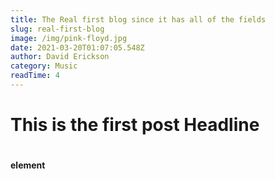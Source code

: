 ```yaml
---
title: The Real first blog since it has all of the fields
slug: real-first-blog
image: /img/pink-floyd.jpg
date: 2021-03-20T01:07:05.548Z
author: David Erickson
category: Music
readTime: 4
---
```

<h1>This is the first post Headline<h1/>

<h4>element</h4>
